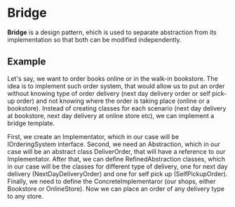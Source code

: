 # Bridge

**Bridge** is a design pattern, ehich is used to separate abstraction from its implementation so that both can be modified independently.

## Example
Let's say, we want to order books online or in the walk-in bookstore. The idea is to implement such order system, that would allow us to 
put an order without knowing type of order delivery (next day delivery order or self pick-up order) and not knowing where the order is taking
place (online or a bookstore). Instead of creating classes for each scenario (next day delivery at bookstore, next day delivery at online 
store etc), we can implement a bridge template.

First, we create an Implementator, which in our case will be IOrderingSystem interface.
Second, we need an Abstraction, which in our case will be an abstract class DeliverOrder, that will have a reference to our Implementator.
After that, we can define RefinedAbstraction classes, which in our case will be the classes for different type of delivery, one for 
next day delivery (NextDayDeliveryOrder) and one for self pick up (SelfPickupOrder).
Finally, we need to define the ConcreteImplementaror (our shops, either Bookstore or OnlineStore).
Now we can place an order of any delivery type to any store.